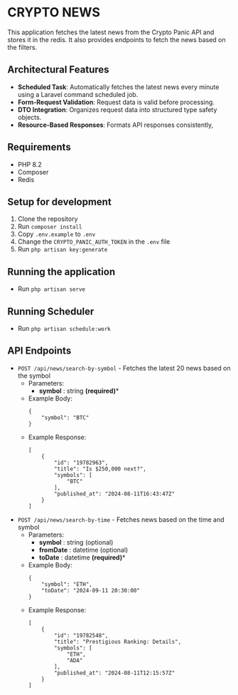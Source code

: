 # CRYPTO NEWS
This application fetches the latest news from the Crypto Panic API and stores it in the redis. It also provides endpoints to fetch the news based on the filters.

## Architectural Features
- **Scheduled Task**: Automatically fetches the latest news every minute using a Laravel command scheduled job.
- **Form-Request Validation**: Request data is valid before processing.
- **DTO Integration**: Organizes request data into structured type safety objects.
- **Resource-Based Responses**: Formats API responses consistently,

## Requirements
- PHP 8.2
- Composer
- Redis

## Setup for development
1. Clone the repository
2. Run `composer install`
3. Copy `.env.example` to `.env`
4. Change the `CRYPTO_PANIC_AUTH_TOKEN` in the `.env` file
5. Run `php artisan key:generate`

## Running the application
- Run `php artisan serve`

## Running Scheduler
- Run `php artisan schedule:work`

## API Endpoints
- `POST /api/news/search-by-symbol` - Fetches the latest 20 news based on the symbol
    - Parameters:
        - **symbol** : string **(required)**\*
    - Example Body:
        ```
        {
            "symbol": "BTC"
        }
        ```
    - Example Response:
        ```
        [
            {
                "id": "19782963",
                "title": "Is $250,000 next?",
                "symbols": [
                    "BTC"
                ],
                "published_at": "2024-08-11T16:43:47Z"
            }
        ]
        ```
- `POST /api/news/search-by-time` - Fetches news based on the time and symbol
    - Parameters:
        - **symbol** : string (optional)
        - **fromDate** : datetime (optional)
        - **toDate** : datetime **(required)**\*
    - Example Body:
        ```
        {
            "symbol": "ETH",
            "toDate": "2024-09-11 20:30:00"
        }
        ```
    - Example Response:
        ```
        [
            {
                "id": "19782548",
                "title": "Prestigious Ranking: Details",
                "symbols": [
                    "ETH",
                    "ADA"
                ],
                "published_at": "2024-08-11T12:15:57Z"
            }
        ]
        ```
